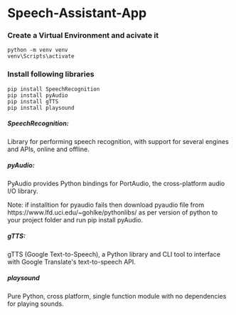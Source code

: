 <h1>Speech-Assistant-App</h1>


<h3><b>Create a Virtual Environment and acivate it</b></h3>

	python -m venv venv
	venv\Scripts\activate

<h3><b>Install following libraries</b></h3>
	
	pip install SpeechRecognition
	pip install pyAudio 
	pip install gTTS
	pip install playsound
	
<h5>SpeechRecognition:</h5>
<p>Library for performing speech recognition, with support for several engines and APIs, online and offline.</p>

<h5>pyAudio:</h5>
<p>PyAudio provides Python bindings for PortAudio, the cross-platform audio I/O library.</p>
<p>Note: if installtion for pyaudio fails then download pyaudio file from https://www.lfd.uci.edu/~gohlke/pythonlibs/ as per version of python to your project folder and run pip install pyAudio.</p>

<h5>gTTS:</h5>
<p>gTTS (Google Text-to-Speech), a Python library and CLI tool to interface with Google Translate's text-to-speech API.</p>

<h5>playsound</h5>
<p>Pure Python, cross platform, single function module with no dependencies for playing sounds.</p>
